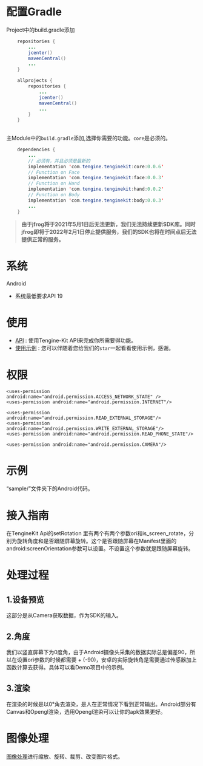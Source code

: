 # 配置Gradle
Project中的build.gradle添加
```java
    repositories {
        ...
        jcenter()
        mavenCentral()
        ...
    }

    allprojects {
        repositories {
            ...
            jcenter()
            mavenCentral()
            ...    
        }
    }
    
```           
主Module中的```build.gradle```添加,选择你需要的功能。```core```是必须的。
```java
    dependencies {
        ...
        // 必须有，并且必须是最新的
        implementation 'com.tengine.tenginekit:core:0.0.6'
        // Function on Face
        implementation 'com.tengine.tenginekit:face:0.0.3'
        // Function on Hand
        implementation 'com.tengine.tenginekit:hand:0.0.2'
        // Function on Body
        implementation 'com.tengine.tenginekit:body:0.0.3'
        ...
    } 
```
> <b>由于jfrog将于2021年5月1日后无法更新，我们无法持续更新SDK库。同时jfrog即将于2022年2月1日停止提供服务，我们的SDK也将在时间点后无法提供正常的服务。</b>

# 系统
Android
- 系统最低要求API 19

# 使用
- [API](Android_api_CN.md) : 使用Tengine-Kit API来完成你所需要得功能。
- [使用示例](Usage.md) : 您可以伴随着您给我们的```star```一起看看使用示例，感谢。

# 权限
``` permission
<uses-permission android:name="android.permission.ACCESS_NETWORK_STATE" />
<uses-permission android:name="android.permission.INTERNET"/>

<uses-permission android:name="android.permission.READ_EXTERNAL_STORAGE"/>
<uses-permission android:name="android.permission.WRITE_EXTERNAL_STORAGE"/>
<uses-permission android:name="android.permission.READ_PHONE_STATE"/>

<uses-permission android:name="android.permission.CAMERA"/>
```

# 示例
“sample/”文件夹下的Android代码。
# 接入指南
在TengineKit Api的setRotation 里有两个有两个参数ori和is_screen_rotate，分别为旋转角度和是否跟随屏幕旋转。这个是否跟随屏幕在Manifest里面的android:screenOrientation参数可以设置。不设置这个参数就是跟随屏幕旋转。
# 处理过程
## 1.设备预览
这部分是从Camera获取数据，作为SDK的输入。
## 2.角度
我们以竖直屏幕下为0度角，由于Android摄像头采集的数据实际总是偏差90，所以在设置ori参数的时候都需要 + (-90)，安卓的实际旋转角是需要通过传感器加上函数计算去获得。具体可以看Demo项目中的示例。
## 3.渲染
在渲染的时候是以0°角去渲染，是人在正常情况下看到正常输出。Android部分有Canvas和Opengl渲染，选用Opengl渲染可以让你的apk效果更好。

# 图像处理
[图像处理](Android_api_CN.md#图像处理文档)进行缩放、旋转、裁剪、改变图片格式。